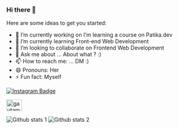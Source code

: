 ### Hi there 👋



Here are some ideas to get you started:

- 🔭 I’m currently working on  I'm learning a course on Patika.dev
- 🌱 I’m currently learning Front-end Web Development
- 👯 I’m looking to collaborate on Frontend Web Development
- 💬 Ask me about ... About what ? :)
- 📫 How to reach me: ... DM :)
- 😄 Pronouns: Her
- ⚡ Fun fact: Myself


[![Instagram Badge](https://img.shields.io/badge/-Instagram-C13584?style=flat-quare&labelColor=C13584&logo=instagram&logoColor=white&link=link)](https://www.instagram.com/yusufklc_c/)

<a href="https://www.linkedin.com/in/yusuf-k%C4%B1l%C4%B1%C3%A7-299226b5/" target="blank"><img align="center" src="https://raw.githubusercontent.com/rahuldkjain/github-profile-readme-generator/master/src/images/icons/Social/linked-in-alt.svg" alt="gautamkrishnar" height="30" width="40" /></a>

![Github stats 1](https://github-readme-stats.vercel.app/api?username=altemurx&show_icons=true&theme=gradient) 
![Github stats 2](https://github-readme-stats.vercel.app/api?username=altemurx&show_icons=true&theme=radical)
